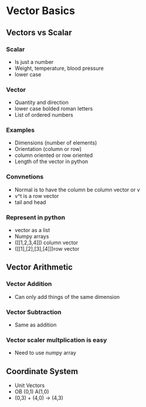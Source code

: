 # Vector Basics

## Vectors vs Scalar

### Scalar 
* Is just a number
* Weight, temperature, blood pressure
* lower case

### Vector
* Quantity and direction
* lower case bolded roman letters
* List of ordered numbers

### Examples
* Dimensions (number of elements)
* Orientation (column or row)
* column oriented or row oriented
* Length of the vector in python

### Convnetions
* Normal is to have the column be column vector or v
* v^t is a row vector
* tail and head

### Represent in python
* vector as a list
* Numpy arrays
* ([[1,2,3,4]]) column vector
* ([[1],[2],[3],[4]])row vector

## Vector Arithmetic

### Vector Addition
* Can only add things of the same dimension

### Vector Subtraction
* Same as addition

### Vector scaler multplication is easy
* Need to use numpy array

## Coordinate System
* Unit Vectors
* OB (0,1) A(1,0)
* (0,3) + (4,0) -> (4,3)


